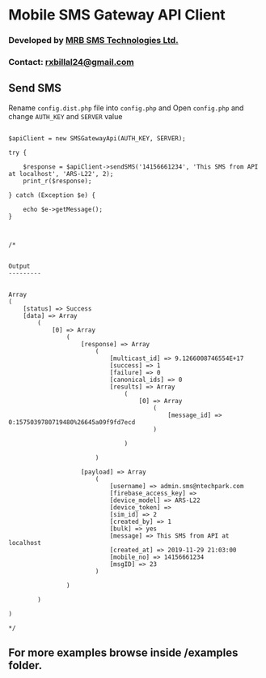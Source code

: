 # Mobile SMS Gateway API Client

### Developed by [MRB SMS Technologies Ltd.](https://unitedit.com.bd/sms/)
### Contact: rxbillal24@gmail.com


##  Send SMS

Rename `config.dist.php` file into `config.php` and
Open `config.php` and change `AUTH_KEY` and `SERVER` value  


```require_once('autoload.php');

$apiClient = new SMSGatewayApi(AUTH_KEY, SERVER);

try {

    $response = $apiClient->sendSMS('14156661234', 'This SMS from API at localhost', 'ARS-L22', 2);
    print_r($response);

} catch (Exception $e) {
    
    echo $e->getMessage();
}



/*


Output
---------


Array
(
    [status] => Success
    [data] => Array
        (
            [0] => Array
                (
                    [response] => Array
                        (
                            [multicast_id] => 9.1266008746554E+17
                            [success] => 1
                            [failure] => 0
                            [canonical_ids] => 0
                            [results] => Array
                                (
                                    [0] => Array
                                        (
                                            [message_id] => 0:1575039780719480%26645a09f9fd7ecd
                                        )

                                )

                        )

                    [payload] => Array
                        (
                            [username] => admin.sms@ntechpark.com
                            [firebase_access_key] => 
                            [device_model] => ARS-L22
                            [device_token] => 
                            [sim_id] => 2
                            [created_by] => 1
                            [bulk] => yes
                            [message] => This SMS from API at localhost
                            [created_at] => 2019-11-29 21:03:00
                            [mobile_no] => 14156661234
                            [msgID] => 23
                        )

                )

        )

)

*/
```

## For more examples browse inside /examples folder.